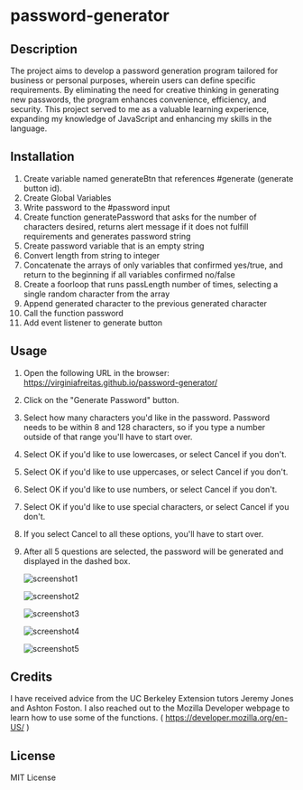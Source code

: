 # password-generator

## Description

The project aims to develop a password generation program tailored for business or personal purposes, wherein users can define specific requirements. By eliminating the need for creative thinking in generating new passwords, the program enhances convenience, efficiency, and security. This project served to me as a valuable learning experience, expanding my knowledge of JavaScript and enhancing my skills in the language.

## Installation

1. Create variable named generateBtn that references #generate (generate button id).
2. Create Global Variables
3. Write password to the #password input
4. Create function generatePassword that asks for the number of characters desired, returns alert message if it does not fulfill requirements and generates password string
5. Create password variable that is an empty string
6. Convert length from string to integer
7. Concatenate the arrays of only variables that confirmed yes/true, and return to the beginning if all variables confirmed no/false
8. Create a foorloop that runs passLength number of times, selecting a single random character from the array
9. Append generated character to the previous generated character
10. Call the function password
11. Add event listener to generate button

## Usage

1. Open the following URL in the browser: https://virginiafreitas.github.io/password-generator/
2. Click on the "Generate Password" button.
3. Select how many characters you'd like in the password. Password needs to be within 8 and 128 characters, so if you type a number outside of that range you'll have to start over.
4. Select OK if you'd like to use lowercases, or select Cancel if you don't.
5. Select OK if you'd like to use uppercases, or select Cancel if you don't.
6. Select OK if you'd like to use numbers, or select Cancel if you don't.
7. Select OK if you'd like to use special characters, or select Cancel if you don't.
8. If you select Cancel to all these options, you'll have to start over.
9. After all 5 questions are selected, the password will be generated and displayed in the dashed box.

   ![screenshot1](https://github.com/virginiafreitas/password-generator/assets/137131281/7a0cd560-4435-4ae5-b64c-32472279378f)

   ![screenshot2](https://github.com/virginiafreitas/password-generator/assets/137131281/fb1464db-a2e1-4ac3-b613-114ee7a8d611)

   ![screenshot3](https://github.com/virginiafreitas/password-generator/assets/137131281/e017f421-29eb-452a-bf6d-ddc2cb043504)

   ![screenshot4](https://github.com/virginiafreitas/password-generator/assets/137131281/33a91048-4e37-465d-b6ce-98dab9c82244)

   ![screenshot5](https://github.com/virginiafreitas/password-generator/assets/137131281/289b1a6c-d373-4357-8c60-142accdeae5f)



## Credits

I have received advice from the UC Berkeley Extension tutors Jeremy Jones and Ashton Foston.
I also reached out to the Mozilla Developer webpage to learn how to use some of the functions. ( https://developer.mozilla.org/en-US/ )

## License

MIT License
